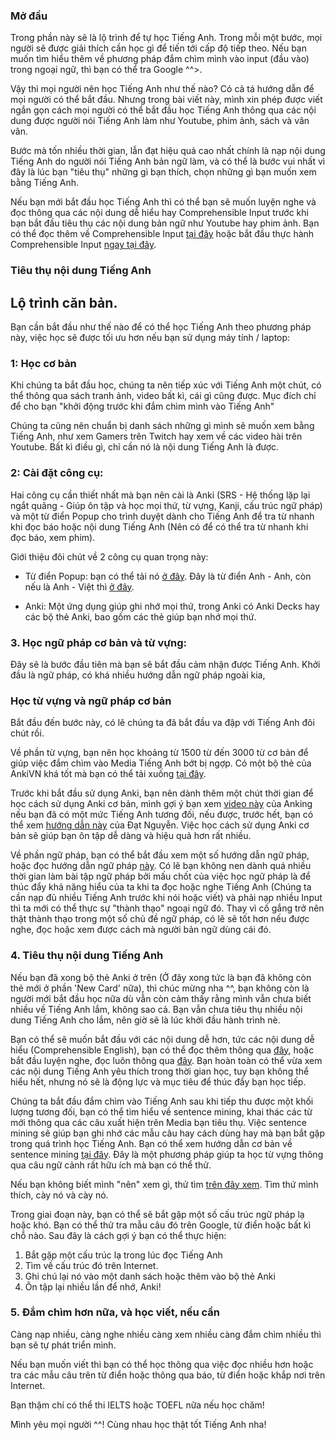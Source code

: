 ### Mở đầu

Trong phần này sẽ là lộ trình để tự học Tiếng Anh. Trong mỗi một bước, mọi người sẽ được giải thích cần học gì để tiến tới cấp độ tiếp theo. Nếu bạn muốn tìm hiểu thêm về phương pháp đắm chìm mình vào input (đầu vào) trong ngoại ngữ, thì bạn có thể tra Google ^^>.

Vậy thì mọi người nên học Tiếng Anh như thế nào? Có cả tá hướng dẫn để mọi người có thể bắt đầu. Nhưng trong bài viết này, mình xin phép được viết ngắn gọn cách mọi người có thể bắt đầu học Tiếng Anh thông qua các nội dung được người nói Tiếng Anh làm như Youtube, phim ảnh, sách và vân vân. 

Bước mà tốn nhiều thời gian, lẫn đạt hiệu quả cao nhất chính là nạp nội dung Tiếng Anh do người nói Tiếng Anh bản ngữ làm, và có thể là bước vui nhất vì đây là lúc bạn "tiêu thụ" những gì bạn thích, chọn những gì bạn muốn xem bằng Tiếng Anh.

Nếu bạn mới bắt đầu học Tiếng Anh thì có thể bạn sẽ muốn luyện nghe và đọc thông qua các nội dung dễ hiểu hay Comprehensible Input trước khi bạn bắt đầu tiêu thụ các nội dung bản ngữ như Youtube hay phim ảnh. Bạn có thể đọc thêm về Comprehensible Input [tại đây](dau-vao.md) hoặc bắt đầu thực hành Comprehensible Input [ngay tại đây](input-guide.md).

### Tiêu thụ nội dung Tiếng Anh

## Lộ trình căn bản.  
Bạn cần bắt đầu như thế nào để có thể học Tiếng Anh theo phương pháp này, việc học sẽ được tối ưu hơn nếu bạn sử dụng máy tính / laptop:  

### 1: Học cơ bản
Khi chúng ta bắt đầu học, chúng ta nên tiếp xúc với Tiếng Anh một chút, có thể thông qua sách tranh ảnh, video bất kì, cái gì cũng được. Mục đích chỉ để cho bạn "khởi động trước khi đắm chìm mình vào Tiếng Anh"

Chúng ta cũng nên chuẩn bị danh sách những gì mình sẽ muốn xem bằng Tiếng Anh, như xem Gamers trên Twitch hay xem về các video hài trên Youtube. Bất kì điều gì, chỉ cần nó là nội dung Tiếng Anh là được.

### 2: Cài đặt công cụ:  

Hai công cụ cần thiết nhất mà bạn nên cài là Anki (SRS - Hệ thống lặp lại ngắt quãng - Giúp ôn tập và học mọi thứ, từ vựng, Kanji, cấu trúc ngữ pháp) và một từ điển Popup cho trình duyệt dành cho Tiếng Anh để tra từ nhanh khi đọc báo hoặc nội dung Tiếng Anh (Nên có để có thể tra từ nhanh khi đọc báo, xem phim).  

Giới thiệu đôi chút về 2 công cụ quan trọng này:

- Từ điển Popup: bạn có thể tải nó [ở đây](https://chrome.google.com/webstore/detail/definer/noagjioaihamoljcbelhdlldnmlgnkon). Đây là từ điển Anh - Anh, còn nếu là Anh - Việt thì [ở đây](https://chromewebstore.google.com/detail/laban-dictionary-by-laban/kdoofkpcjhkbhedgkdbagobockcmeoeb).

- Anki: Một ứng dụng giúp ghi nhớ mọi thứ, trong Anki có Anki Decks hay các bộ thẻ Anki, bao gồm các thẻ giúp bạn nhớ mọi thứ.


### 3. Học ngữ pháp cơ bản và từ vựng:

Đây sẽ là bước đầu tiên mà bạn sẽ bắt đầu cảm nhận được Tiếng Anh. Khởi đầu là ngữ pháp, có khá nhiều hướng dẫn ngữ pháp ngoài kia, 

### Học từ vựng và ngữ pháp cơ bản

Bắt đầu đến bước này, có lẽ chúng ta đã bắt đầu va đập với Tiếng Anh đôi chút rồi. 

Về phần từ vựng, bạn nên học khoảng từ 1500 từ đến 3000 từ cơ bản để giúp việc đắm chìm vào Media Tiếng Anh bớt bị ngợp. Có một bộ thẻ của AnkiVN khá tốt mà bạn có thể tải xuống [tại đây](https://ankivn.com/bo-the/ngoai-ngu/tieng-anh/3000-tu-vung-tieng-anh-thong-dung/). 

Trước khi bắt đầu sử dụng Anki, bạn nên dành thêm một chút thời gian để học cách sử dụng Anki cơ bản, mình gợi ý bạn xem [video này](https://youtu.be/Eo1HbXEiJxo) của Anking nếu bạn đã có một mức Tiếng Anh tương đối, nếu được, trước hết, bạn có thể xem [hướng dẫn này](https://youtu.be/M9-qwsHyBrc) của Đạt Nguyễn. Việc học cách sử dụng Anki cơ bản sẽ giúp bạn ôn tập dễ dàng và hiệu quả hơn rất nhiều.

Về phần ngữ pháp, bạn có thể bắt đầu xem một số hướng dẫn ngữ pháp, hoặc đọc hướng dẫn ngữ pháp [này](grammar-guide.md). Có lẽ bạn không nen dành quá nhiều thời gian làm bài tập ngữ pháp bởi mấu chốt của việc học ngữ pháp là để thúc đẩy khả năng hiểu của ta khi ta đọc hoặc nghe Tiếng Anh (Chúng ta cần nạp đủ nhiều Tiếng Anh trước khi nói hoặc viết) và phải nạp nhiều Input thì ta mới có thể thực sự "thành thạo" ngoại ngữ đó. Thay vì cố gắng trở nên thật thành thạo trong một số chủ đề ngữ pháp, có lẽ sẽ tốt hơn nếu được nghe, đọc hoặc xem được cách mà người bản ngữ dùng cái đó.

### 4. Tiêu thụ nội dung Tiếng Anh

Nếu bạn đã xong bộ thẻ Anki ở trên (Ở đây xong tức là bạn đã không còn thẻ mới ở phần 'New Card' nữa), thì chúc mừng nha ^^, bạn không còn là người mới bắt đầu học nữa dù vẫn còn cảm thấy rằng mình vẫn chưa biết nhiều về Tiếng Anh lắm, không sao cả. Bạn vẫn chưa tiêu thụ nhiều nội dung Tiếng Anh cho lắm, nên giờ sẽ là lúc khởi đầu hành trình nè. 

Bạn có thể sẽ muốn bắt đầu với các nội dung dễ hơn, tức các nội dung dễ hiểu (Comprehensible English), bạn có thể đọc thêm thông qua [đây](dau-vao.md), hoặc bắt đầu luyện nghe, đọc luôn thông qua [đây](input-guide.md). Bạn hoàn toàn có thể vừa xem các nội dung Tiếng Anh yêu thích trong thời gian học, tuy bạn không thể hiểu hết, nhưng nó sẽ là động lực và mục tiêu để thúc đẩy bạn học tiếp.

Chúng ta bắt đầu đắm chìm vào Tiếng Anh sau khi tiếp thu được một khối lượng tương đối, bạn có thể tìm hiểu về sentence mining, khai thác các từ mới thông qua các câu xuất hiện trên Media bạn tiêu thụ. Việc sentence mining sẽ giúp bạn ghi nhớ các mẫu câu hay cách dùng hay mà bạn bắt gặp trong quá trình học Tiếng Anh. Bạn có thể xem hướng dẫn cơ bản về sentence mining [tại đây](https://www.youtube.com/watch?v=PLnJ1l6f7mQ). Đây là một phương pháp giúp ta học từ vựng thông qua câu ngữ cảnh rất hữu ích mà bạn có thể thử.

Nếu bạn không biết mình "nên" xem gì, thử tìm [trên đây xem](youtube.md). Tìm thứ mình thích, cày nó và cày nó.

Trong giai đoạn này, bạn có thể sẽ bắt gặp một số cấu trúc ngữ pháp lạ hoặc khó. Bạn có thể thử tra mẫu câu đó trên Google, từ điển hoặc bất kì chỗ nào. Sau đây là cách gợi ý bạn có thể thực hiện: 

1. Bắt gặp một cấu trúc lạ trong lúc đọc Tiếng Anh
2. Tìm về cấu trúc đó trên Internet.
3. Ghi chú lại nó vào một danh sách hoặc thêm vào bộ thẻ Anki
4. Ôn tập lại nhiều lần để nhớ, Anki!

### 5. Đắm chìm hơn nữa, và học viết, nếu cần  

Càng nạp nhiều, càng nghe nhiều càng xem nhiều càng đắm chìm nhiều thì bạn sẽ tự phát triển mình.

Nếu bạn muốn viết thì bạn có thể học thông qua việc đọc nhiều hơn hoặc tra các mẫu câu trên từ điển hoặc thông qua báo, từ điển hoặc khắp nơi trên Internet.

Bạn thậm chí có thể thi IELTS hoặc TOEFL nữa nếu học chăm!

Mình yêu mọi người ^^! Cùng nhau học thật tốt Tiếng Anh nha!


